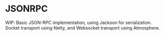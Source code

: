 # JSONRPC

WIP: Basic JSON-RPC implementation, using Jackson for serialization. Socket transport using Netty,
and Websocket transport using Atmosphere.